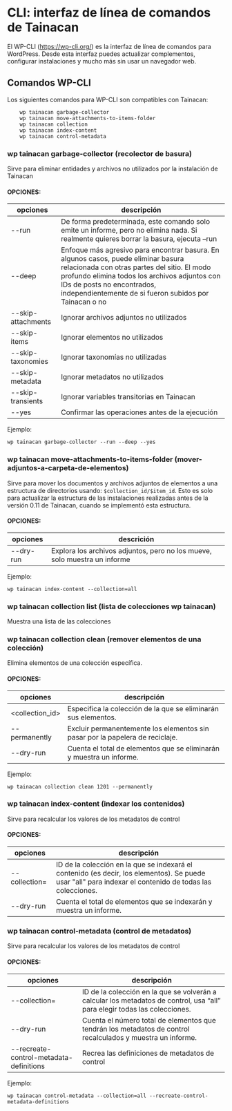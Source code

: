# CLI: interfaz de línea de comandos de Tainacan


El WP-CLI (https://wp-cli.org/) es la interfaz de línea de comandos para WordPress. Desde esta interfaz puedes actualizar complementos, configurar instalaciones y mucho más sin usar un navegador web.

## Comandos WP-CLI

Los siguientes comandos para WP-CLI son compatibles con Tainacan:

```
    wp tainacan garbage-collector
    wp tainacan move-attachments-to-items-folder
    wp tainacan collection
    wp tainacan index-content
    wp tainacan control-metadata
```

### wp tainacan garbage-collector (recolector de basura)

Sirve para eliminar entidades y archivos no utilizados por la instalación de Tainacan

#### OPCIONES:

| opciones            | descripción                                                                                                                                                                                                                                                              |
| ------------------ | ------------------------------------------------------------------------------------------------------------------------------------------------------------------------------------------------------------------------------------------------------------------------ |
| --run              | De forma predeterminada, este comando solo emite un informe, pero no elimina nada. Si realmente quieres borrar la basura, ejecuta –run                                                                                                                                                 |
| --deep             | Enfoque más agresivo para encontrar basura. En algunos casos, puede eliminar basura relacionada con otras partes del sitio. El modo profundo elimina todos los archivos adjuntos con IDs de posts no encontrados, independientemente de si fueron subidos por Tainacan o no |
| --skip-attachments | Ignorar archivos adjuntos no utilizados                                                                                                                                                                                                                                   |
| --skip-items       | Ignorar elementos no utilizados                                                                                                                                                                                                                                             |
| --skip-taxonomies  | Ignorar taxonomías no utilizadas                                                                                                                                                                                                                                        |
| --skip-metadata    | Ignorar metadatos no utilizados                                                                                                                                                                                                                                         |
| --skip-transients  | Ignorar variables transitorias en Tainacan                                                                                                                                                                                                                                              |
| --yes              | Confirmar las operaciones antes de la ejecución                                                                                                                                                                                                                                |

Ejemplo:

```
wp tainacan garbage-collector --run --deep --yes
```

### wp tainacan move-attachments-to-items-folder (mover-adjuntos-a-carpeta-de-elementos)

Sirve para mover los documentos y archivos adjuntos de elementos a una estructura de directorios usando: `$collection_id/$item_id`.
Esto es solo para actualizar la estructura de las instalaciones realizadas antes de la versión 0.11 de Tainacan, cuando se implementó esta estructura.

#### OPCIONES:

| opciones   | descrición                                                   |
| --------- | ------------------------------------------------------------- |
| --dry-run | Explora los archivos adjuntos, pero no los mueve, solo muestra un informe |

Ejemplo:

```
wp tainacan index-content --collection=all
```

### wp tainacan collection list (lista de colecciones wp tainacan)

Muestra una lista de las colecciones

### wp tainacan collection clean (remover elementos de una colección)

Elimina elementos de una colección específica.

#### OPCIONES:

| opciones         | descripción                                                             |
| --------------- | ----------------------------------------------------------------------- |
| <collection_id> | Especifica la colección de la que se eliminarán sus elementos.                     |
| --permanently   | Excluir permanentemente los elementos sin pasar por la papelera de reciclaje.                  |
| --dry-run       | Cuenta el total de elementos que se eliminarán y muestra un informe. |

Ejemplo:

```
wp tainacan collection clean 1201 --permanently
```

### wp tainacan index-content (indexar los contenidos)

Sirve para recalcular los valores de los metadatos de control

#### OPCIONES:

| opciones              | descripción                                                                                                                        |
| -------------------- | ----------------------------------------------------------------------------------------------------------------------------------- |
| --collection=<value> | <value> ID de la colección en la que se indexará el contenido (es decir, los elementos). Se puede usar "all" para indexar el contenido de todas las colecciones. |
| --dry-run            | Cuenta el total de elementos que se indexarán y muestra un informe.                                                            |

### wp tainacan control-metadata (control de metadatos)

Sirve para recalcular los valores de los metadatos de control

#### OPCIONES:

| opciones                                 | descripción                                                                                                 |
| --------------------------------------- | ----------------------------------------------------------------------------------------------------------- |
| --collection=<value>                    | <value> ID de la colección en la que se volverán a calcular los metadatos de control, usa “all” para elegir todas las colecciones. |
| --dry-run                               | Cuenta el número total de elementos que tendrán los metadatos de control recalculados y muestra un informe.        |
| --recreate-control-metadata-definitions | Recrea las definiciones de metadatos de control                                                             |

Ejemplo:

```
wp tainacan control-metadata --collection=all --recreate-control-metadata-definitions
```
